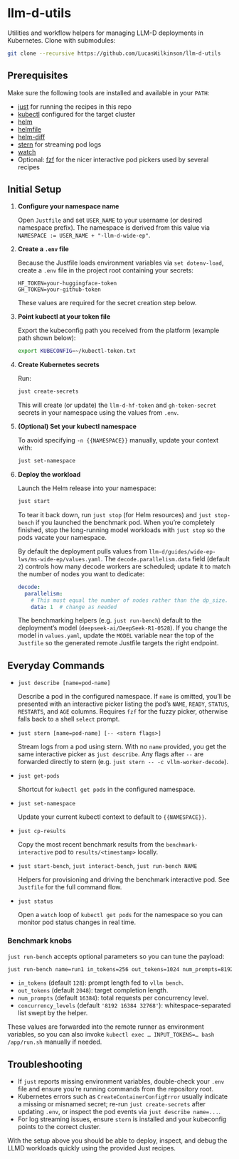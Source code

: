 # llm-d-utils

Utilities and workflow helpers for managing LLM-D deployments in Kubernetes. Clone with submodules:

```bash
git clone --recursive https://github.com/LucasWilkinson/llm-d-utils
```

## Prerequisites

Make sure the following tools are installed and available in your `PATH`:

- [just](https://github.com/casey/just) for running the recipes in this repo
- [kubectl](https://kubernetes.io/docs/tasks/tools/) configured for the target cluster
- [helm](https://helm.sh/docs/intro/install/)
- [helmfile](https://github.com/helmfile/helmfile)
- [helm-diff](https://github.com/databus23/helm-diff)
- [stern](https://github.com/stern/stern) for streaming pod logs
- [watch](https://formulae.brew.sh/formula/watch)
- Optional: [fzf](https://github.com/junegunn/fzf) for the nicer interactive pod pickers used by several recipes

## Initial Setup

1. **Configure your namespace name**
   
   Open `Justfile` and set `USER_NAME` to your username (or desired namespace prefix). The namespace is derived from this value via `NAMESPACE := USER_NAME + "-llm-d-wide-ep"`.

2. **Create a `.env` file**
   
   Because the Justfile loads environment variables via `set dotenv-load`, create a `.env` file in the project root containing your secrets:
   
   ```env
   HF_TOKEN=your-huggingface-token
   GH_TOKEN=your-github-token
   ```
   
   These values are required for the secret creation step below.

3. **Point kubectl at your token file**
   
   Export the kubeconfig path you received from the platform (example path shown below):
   
   ```bash
   export KUBECONFIG=~/kubectl-token.txt
   ```

4. **Create Kubernetes secrets**
   
   Run:
   
   ```bash
   just create-secrets
   ```
   
   This will create (or update) the `llm-d-hf-token` and `gh-token-secret` secrets in your namespace using the values from `.env`.

5. **(Optional) Set your kubectl namespace**
   
   To avoid specifying `-n {{NAMESPACE}}` manually, update your context with:
   
   ```bash
   just set-namespace
   ```

6. **Deploy the workload**
   
   Launch the Helm release into your namespace:
   
   ```bash
   just start
   ```
   
   To tear it back down, run `just stop` (for Helm resources) and `just stop-bench` if you launched the benchmark pod. When you’re completely finished, stop the long-running model workloads with `just stop` so the pods vacate your namespace.

   By default the deployment pulls values from `llm-d/guides/wide-ep-lws/ms-wide-ep/values.yaml`. The `decode.parallelism.data` field (default `2`) controls how many decode workers are scheduled; update it to match the number of nodes you want to dedicate:

   ```yaml
   decode:
     parallelism:
       # This must equal the number of nodes rather than the dp_size.
       data: 1  # change as needed
   ```

   The benchmarking helpers (e.g. `just run-bench`) default to the deployment’s model (`deepseek-ai/DeepSeek-R1-0528`). If you change the model in `values.yaml`, update the `MODEL` variable near the top of the `Justfile` so the generated remote Justfile targets the right endpoint.

## Everyday Commands

- `just describe [name=pod-name]`
  
  Describe a pod in the configured namespace. If `name` is omitted, you’ll be presented with an interactive picker listing the pod’s `NAME`, `READY`, `STATUS`, `RESTARTS`, and `AGE` columns. Requires `fzf` for the fuzzy picker, otherwise falls back to a shell `select` prompt.

- `just stern [name=pod-name] [-- <stern flags>]`
  
  Stream logs from a pod using stern. With no `name` provided, you get the same interactive picker as `just describe`. Any flags after `--` are forwarded directly to stern (e.g. `just stern -- -c vllm-worker-decode`).

- `just get-pods`
  
  Shortcut for `kubectl get pods` in the configured namespace.

- `just set-namespace`
  
  Update your current kubectl context to default to `{{NAMESPACE}}`.

- `just cp-results`
  
  Copy the most recent benchmark results from the `benchmark-interactive` pod to `results/<timestamp>` locally.

- `just start-bench`, `just interact-bench`, `just run-bench NAME`
  
  Helpers for provisioning and driving the benchmark interactive pod. See `Justfile` for the full command flow.

- `just status`
  
  Open a `watch` loop of `kubectl get pods` for the namespace so you can monitor pod status changes in real time.

### Benchmark knobs

`just run-bench` accepts optional parameters so you can tune the payload:

```bash
just run-bench name=run1 in_tokens=256 out_tokens=1024 num_prompts=8192
```

- `in_tokens` (default `128`): prompt length fed to `vllm bench`.
- `out_tokens` (default `2048`): target completion length.
- `num_prompts` (default `16384`): total requests per concurrency level.
- `concurrency_levels` (default `'8192 16384 32768'`): whitespace-separated list swept by the helper.

These values are forwarded into the remote runner as environment variables, so you can also invoke `kubectl exec … INPUT_TOKENS=… bash /app/run.sh` manually if needed.

## Troubleshooting

- If `just` reports missing environment variables, double-check your `.env` file and ensure you’re running commands from the repository root.
- Kubernetes errors such as `CreateContainerConfigError` usually indicate a missing or misnamed secret; re-run `just create-secrets` after updating `.env`, or inspect the pod events via `just describe name=...`.
- For log streaming issues, ensure `stern` is installed and your kubeconfig points to the correct cluster.

With the setup above you should be able to deploy, inspect, and debug the LLMD workloads quickly using the provided Just recipes.
